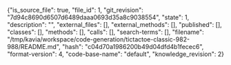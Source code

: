 {"is_source_file": true, "file_id": 1, "git_revision": "7d94c8690d6507d6489daaa0693d35a8c9038554", "state": 1, "description": "", "external_files": [], "external_methods": [], "published": [], "classes": [], "methods": [], "calls": [], "search-terms": [], "filename": "/tmp/kavia/workspace/code-generation/tictactoe-classic-982-988/README.md", "hash": "c04d70a1986200b49d04dfd4b1fecec6", "format-version": 4, "code-base-name": "default", "knowledge_revision": 2}
